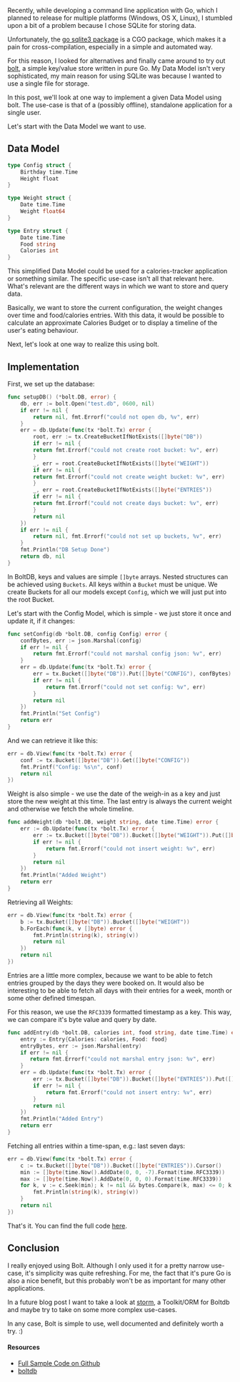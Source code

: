 Recently, while developing a command line application with Go, which I planned to release for multiple platforms (Windows, OS X, Linux), I stumbled upon a bit of a problem because I chose SQLite for storing data.

Unfortunately, the [go sqlite3 package](https://github.com/mattn/go-sqlite3) is a CGO package, which makes it a pain for cross-compilation, especially in a simple and automated way.

For this reason, I looked for alternatives and finally came around to try out [bolt](https://github.com/boltdb/bolt), a simple key/value store written in pure Go. My Data Model isn't very sophisticated, my main reason for using SQLite was because I wanted to use a single file for storage.

In this post, we'll look at one way to implement a given Data Model using bolt. The use-case is that of a (possibly offline), standalone application for a single user.

Let's start with the Data Model we want to use.

## Data Model

```go
type Config struct {
    Birthday time.Time
    Height float
}
```

```go
type Weight struct {
    Date time.Time
    Weight float64
}
```

```go
type Entry struct {
    Date time.Time
    Food string
    Calories int
}
```

This simplified Data Model could be used for a calories-tracker application or something similar. The specific use-case isn't all that relevant here. What's relevant are the different ways in which we want to store and query data.

Basically, we want to store the current configuration, the weight changes over time and food/calories entries. With this data, it would be possible to calculate an approximate Calories Budget or to display a timeline of the user's eating behaviour. 

Next, let's look at one way to realize this using bolt.

## Implementation

First, we set up the database:

```go
func setupDB() (*bolt.DB, error) {
    db, err := bolt.Open("test.db", 0600, nil)
    if err != nil {
        return nil, fmt.Errorf("could not open db, %v", err)
    }
    err = db.Update(func(tx *bolt.Tx) error {
        root, err := tx.CreateBucketIfNotExists([]byte("DB"))
        if err != nil {
        return fmt.Errorf("could not create root bucket: %v", err)
        }
        _, err = root.CreateBucketIfNotExists([]byte("WEIGHT"))
        if err != nil {
        return fmt.Errorf("could not create weight bucket: %v", err)
        }
        _, err = root.CreateBucketIfNotExists([]byte("ENTRIES"))
        if err != nil {
        return fmt.Errorf("could not create days bucket: %v", err)
        }
        return nil
    })
    if err != nil {
        return nil, fmt.Errorf("could not set up buckets, %v", err)
    }
    fmt.Println("DB Setup Done")
    return db, nil
}
```

In BoltDB, keys and values are simple `[]byte` arrays. Nested structures can be achieved using `Buckets`. All keys within a `Bucket` must be unique. We create Buckets for all our models except `Config`, which we will just put into the root Bucket.

Let's start with the Config Model, which is simple - we just store it once and update it, if it changes:

```go
func setConfig(db *bolt.DB, config Config) error {
    confBytes, err := json.Marshal(config)
    if err != nil {
        return fmt.Errorf("could not marshal config json: %v", err)
    }
    err = db.Update(func(tx *bolt.Tx) error {
        err = tx.Bucket([]byte("DB")).Put([]byte("CONFIG"), confBytes)
        if err != nil {
            return fmt.Errorf("could not set config: %v", err)
        }
        return nil
    })
    fmt.Println("Set Config")
    return err
}

```

And we can retrieve it like this:

```go
err = db.View(func(tx *bolt.Tx) error {
    conf := tx.Bucket([]byte("DB")).Get([]byte("CONFIG"))
    fmt.Printf("Config: %s\n", conf)
    return nil
})
```

Weight is also simple - we use the date of the weigh-in as a key and just store the new weight at this time. The last entry is always the current weight and otherwise we fetch the whole timeline.

```go
func addWeight(db *bolt.DB, weight string, date time.Time) error {
    err := db.Update(func(tx *bolt.Tx) error {
        err := tx.Bucket([]byte("DB")).Bucket([]byte("WEIGHT")).Put([]byte(date.Format(time.RFC3339)), []byte(weight))
        if err != nil {
            return fmt.Errorf("could not insert weight: %v", err)
        }
        return nil
    })
    fmt.Println("Added Weight")
    return err
}
```

Retrieving all Weights:

```go
err = db.View(func(tx *bolt.Tx) error {
    b := tx.Bucket([]byte("DB")).Bucket([]byte("WEIGHT"))
    b.ForEach(func(k, v []byte) error {
        fmt.Println(string(k), string(v))
        return nil
    })
    return nil
})
```

Entries are a little more complex, because we want to be able to fetch entries grouped by the days they were booked on. It would also be interesting to be able to fetch all days with their entries for a week, month or some other defined timespan.

For this reason, we use the `RFC3339` formatted timestamp as a key. This way, we can compare it's byte value and query by date.

```go
func addEntry(db *bolt.DB, calories int, food string, date time.Time) error {
    entry := Entry{Calories: calories, Food: food}
    entryBytes, err := json.Marshal(entry)
    if err != nil {
       return fmt.Errorf("could not marshal entry json: %v", err)
    }
    err = db.Update(func(tx *bolt.Tx) error {
        err := tx.Bucket([]byte("DB")).Bucket([]byte("ENTRIES")).Put([]byte(date.Format(time.RFC3339)), entryBytes)
        if err != nil {
            return fmt.Errorf("could not insert entry: %v", err)
        }
        return nil
    })
    fmt.Println("Added Entry")
    return err
}

```

Fetching all entries within a time-span, e.g.: last seven days:

```go
err = db.View(func(tx *bolt.Tx) error {
    c := tx.Bucket([]byte("DB")).Bucket([]byte("ENTRIES")).Cursor()
    min := []byte(time.Now().AddDate(0, 0, -7).Format(time.RFC3339))
    max := []byte(time.Now().AddDate(0, 0, 0).Format(time.RFC3339))
    for k, v := c.Seek(min); k != nil && bytes.Compare(k, max) <= 0; k, v = c.Next() {
        fmt.Println(string(k), string(v))
    }
    return nil
})
```

That's it. You can find the full code [here](https://github.com/zupzup/boltdb-example).

## Conclusion 

I really enjoyed using Bolt. Although I only used it for a pretty narrow use-case, it's simplicity was quite refreshing. For me, the fact that it's pure Go is also a nice benefit, but this probably won't be as important for many other applications.

In a future blog post I want to take a look at [storm](https://github.com/asdine/storm), a Toolkit/ORM for Boltdb and maybe try to take on some more complex use-cases.

In any case, Bolt is simple to use, well documented and definitely worth a try. :)

#### Resources

* [Full Sample Code on Github](https://github.com/zupzup/boltdb-example)
* [boltdb](https://github.com/boltdb/bolt)
